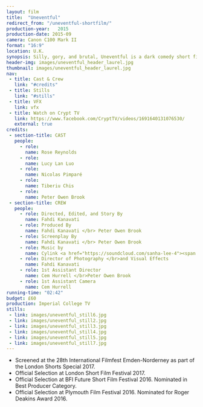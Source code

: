 ```yaml
---
layout: film
title:  "Uneventful"
redirect_from: "/uneventful-shortfilm/"
production-year:   2015
production-date: 2015-09
camera: Canon C100 Mark II
format: "16:9"
location: U.K.
synopsis: Silly, gory, and brutal, Uneventful is a dark comedy short film about a woman's "uneventful" weekend.
header-img: images/uneventful_header_laurel.jpg
thumbnail: images/uneventful_header_laurel.jpg
nav:
 - title: Cast & Crew
   link: "#credits"
 - title: Stills
   link: "#stills"
 - title: VFX
   link: vfx
 - title: Watch on Crypt TV
   link: https://www.facebook.com/CryptTV/videos/1691640131076530/
   external: true
credits:
 - section-title: CAST
   people: 
     - role:
       name: Rose Reynolds
     - role:
       name: Lucy Lan Luo
     - role:
       name: Nicolas Pimparé
     - role:
       name: Tiberiu Chis
     - role:
       name: Peter Owen Brook
 - section-title: CREW
   people: 
     - role: Directed, Edited, and Story By
       name: Fahdi Kanavati
     - role: Produced By
       name: Fahdi Kanavati </br> Peter Owen Brook
     - role: Screenplay By
       name: Fahdi Kanavati </br> Peter Owen Brook
     - role: Music by
       name: Cylink <a href="https://soundcloud.com/sanha-lee-4"><span class="glyphicon glyphicon-music"></span></a>
     - role: Director of Photography </br>and Visual Effects
       name: Fahdi Kanavati
     - role: 1st Assistant Director
       name: Cem Hurrell </br>Peter Owen Brook
     - role: 1st Assistant Camera
       name: Cem Hurrell
running-time: "02:42"
budget: £60
production: Imperial College TV
stills:
 - link: images/uneventful_still6.jpg
 - link: images/uneventful_still2.jpg
 - link: images/uneventful_still3.jpg
 - link: images/uneventful_still4.jpg
 - link: images/uneventful_still5.jpg
 - link: images/uneventful_still7.jpg
---
```


- Screened at the 28th International Filmfest Emden-Norderney as part of the London Shorts Special 2017.
- Official Selection at London Short Film Festival 2017. 
- Official Selection at BFI Future Short Film Festival 2016. Nominated in Best Producer Category.
- Official Selection at Plymouth Film Festival 2016. Nominated for Roger Deakins Award 2016.

<script type="application/ld+json">
  
{
  "@context": "http://schema.org",
  "@id": "http://www.imdb.com/title/tt5371734/",
  "@type": "Movie",
  "name": "Uneventful",
  "url": "http://www.imdb.com/title/tt5371734/",
  "description": "Silly, dark and brutal, Uneventful is a super-short comedy about a woman's 'uneventful' weekend.",
  "duration": "0:02:42",
  "releasedEvent": {
    "@type": "PublicationEvent",
    "startDate": "2015-11-01",
    "location": {
      "@type": "Country",
      "name": "U.K."
    }
  },
  
  "image": {
    "@type": "ImageObject",
    "url": "https://images-na.ssl-images-amazon.com/images/M/MV5BZThlN2I4NzgtMjM2MS00ZTRhLTg3ZDMtYmIyYWUyNTBmNDdmXkEyXkFqcGdeQXVyMzQ5MzY1NjM@._V1_SY1000_CR0,0,666,1000_AL_.jpg"
  },
  "director": {
    "@type": "Person",
    "name": "Fahdi Kanavati",
    "sameAs": "http://www.imdb.com/name/nm5425126/"
  },
  "duration": "PT0H02M"
}

</script>

